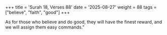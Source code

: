 +++
title = 'Surah 18, Verses 88'
date = '2025-08-27'
weight = 88
tags = ["believe", "faith", "good"]
+++

As for those who believe and do good, they will have the finest reward, and we will assign them easy commands.”